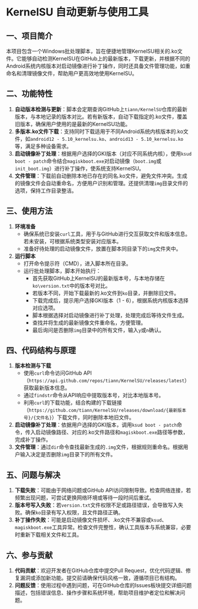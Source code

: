 # KernelSU 自动更新与使用工具
## 一、项目简介
本项目包含一个Windows批处理脚本，旨在便捷地管理KernelSU相关的.ko文件。它能够自动检测KernelSU在GitHub上的最新版本，下载更新，并根据不同的Android系统内核版本对启动镜像进行补丁操作，同时还具备文件管理功能，如重命名和清理镜像文件，帮助用户更高效地使用KernelSU。

## 二、功能特性
1. **自动版本检测与更新**：脚本会定期查询GitHub上`tiann/KernelSU`仓库的最新版本，与本地记录的版本对比。若有新版本，自动下载指定的.ko文件，覆盖旧版本，确保用户使用的是最新的KernelSU功能。
2. **多版本.ko文件下载**：支持同时下载适用于不同Android系统内核版本的.ko文件，如`android12 - 5.10_kernelsu.ko`、`android13 - 5.10_kernelsu.ko`等，满足多种设备需求。
3. **启动镜像补丁处理**：根据用户选择的GKI版本（对应不同系统内核），使用`ksud boot - patch`命令结合`magiskboot.exe`对启动镜像（`boot.img`或`init_boot.img`）进行补丁操作，使系统支持KernelSU。
4. **文件管理**：下载前自动删除本地已存在的同名.ko文件，避免文件冲突。生成的镜像文件会自动重命名，方便用户识别和管理。还提供清理`img`目录文件的选项，保持工作目录整洁。

## 三、使用方法
1. **环境准备**
    - 确保系统已安装`curl`工具，用于与GitHub进行交互获取文件和版本信息。若未安装，可根据系统类型安装对应版本。
    - 准备好待处理的启动镜像文件，放置在脚本同目录下的`img`文件夹中。
2. **运行脚本**
    - 打开命令提示符（CMD），进入脚本所在目录。
    - 运行批处理脚本，脚本开始执行：
        - 首先获取GitHub上KernelSU的最新版本号，与本地存储在`ko\version.txt`中的版本号对比。
        - 若版本不同，开始下载最新的.ko文件到`ko`目录，并删除旧文件。
        - 下载完成后，提示用户选择GKI版本（1 - 6），根据系统内核版本选择对应选项。
        - 脚本根据选择对启动镜像进行补丁处理，处理完成后等待文件生成。
        - 查找并将生成的最新镜像文件重命名，方便管理。
        - 最后询问是否删除`img`目录中的所有文件，输入`y`或`n`确认。

## 四、代码结构与原理
1. **版本检测与下载**
    - 使用`curl`命令访问GitHub API（`https://api.github.com/repos/tiann/KernelSU/releases/latest`）获取最新版本信息。
    - 通过`findstr`命令从API响应中提取版本号，对比本地版本号。
    - 利用`curl`的下载功能，结合构建的下载链接（`https://github.com/tiann/KernelSU/releases/download/{最新版本号}/{文件名}`）下载文件，同时删除本地旧文件。
2. **启动镜像补丁处理**：依据用户选择的GKI版本，调用`ksud boot - patch`命令，传入启动镜像路径、对应的.ko文件路径和`magiskboot.exe`路径等参数，完成补丁操作。
3. **文件管理**：通过`dir`命令查找最新生成的`.img`文件，根据规则重命名。根据用户输入决定是否删除`img`目录下的所有文件。

## 五、问题与解决
1. **下载失败**：可能由于网络问题或GitHub API访问限制导致。检查网络连接，若频繁出现问题，可尝试更换网络环境或等待一段时间后重试。
2. **版本号写入失败**：若`version.txt`文件权限不足或路径错误，会导致写入失败。确保`ko`目录有写入权限，且文件路径正确。
3. **补丁操作失败**：可能是启动镜像文件损坏、.ko文件不兼容或`ksud`、`magiskboot.exe`工具异常。检查文件完整性，确认工具版本与系统兼容，必要时重新下载相关文件和工具。

## 六、参与贡献
1. **代码贡献**：欢迎开发者在GitHub仓库中提交Pull Request，优化代码逻辑、修复漏洞或添加新功能。提交前请确保代码风格一致，遵循项目已有结构。
2. **问题反馈**：使用过程中遇到问题，可在GitHub仓库的Issues板块提交详细问题描述，包括错误信息、操作步骤和系统环境，帮助项目维护者定位和解决问题。 
